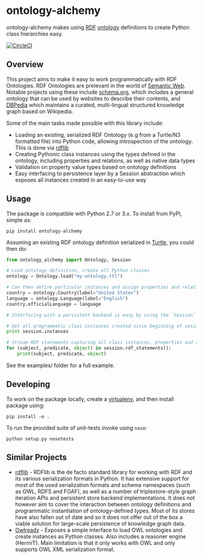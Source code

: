 # ontology-alchemy

ontology-alchemy makes using [RDF](https://en.wikipedia.org/wiki/Resource_Description_Framework) [ontology](https://en.wikipedia.org/wiki/Ontology_(information_science)) definitions to create Python class hierarchies easy.

[![CircleCI](https://circleci.com/gh/globality-corp/ontology-alchemy/tree/develop.svg?style=svg)](https://circleci.com/gh/globality-corp/ontology-alchemy/tree/develop)

## Overview

This project aims to make it easy to work programmatically with RDF Ontologies. RDF Ontologies are prelevant in the world of [Semantic Web](https://en.wikipedia.org/wiki/Semantic_Web). Notable projects using these include [schema.org](http://schema.org), which includes a general ontology that can be used by websites to describe their contents, and [DBPedia](http://wiki.dbpedia.org) which maintains a curated, multi-lingual structured knowledge graph based on Wikipedia.

Some of the main tasks made possible with this library include:

* Loading an existing, serialized RDF Ontology (e.g from a Turtle/N3 formatted file) into Python code, allowing introspection of the ontology. This is done via [rdflib](http://rdflib.readthedocs.io/en/stable/)
* Creating Pythonic class instances using the types defined in the ontology, including properties and relations, as well as native data types
* Validation on property value types based on ontology definitions
* Easy interfacing to persistence layer by a Session abstraction which exposes all instances created in an easy-to-use way

## Usage

The package is compatible with Python 2.7 or 3.x. To install from PyPI, simple as:

    pip install ontology-alchemy

Assuming an existing RDF ontology definition serialized in [Turtle](https://en.wikipedia.org/wiki/Turtle_(syntax)), you could then do:

```python
from ontology_alchemy import Ontology, Session

# Load ontology definition, create all Python classes
ontology = Ontology.load("my-ontology.ttl")

# Can then define particular instances and assign properties and relations.
country = ontology.Country(label="United States")
language = ontology.Language(label="English")
country.officialLanguage = language

# Interfacing with a persistent backend is easy by using the `Session` object:

# Get all programmatic class instances created since beginning of session
print session.instances

# Stream RDF statements capturing all class instances, properties and relations created
for (subject, predicate, object) in session.rdf_statements():
	print(subject, predicate, object)
```

See the examples/ folder for a full example.

## Developing

To work on the package locally, create a [virtualenv](http://docs.python-guide.org/en/latest/dev/virtualenvs/), and then install package using:

    pip install -e .

To run the provided suite of unit-tests invoke using `nose`:

    python setup.py nosetests

## Similar Projects

* [rdflib](http://rdflib.readthedocs.io/en/stable/) - RDFlib is the de facto standard library for working with RDF and its various serialization formats in Python. It has extensive support for most of the used serialization formats and schema namespaces (such as OWL, RDFS and FOAF), as well as a number of triplestore-style graph iteration APIs and persistent store backend implementations. It does not however aim to cover the interaction between ontology definitions and programmatic instantiation of ontology-defined types. Most of its stores have also fallen out of date and so it does not offer out of the box a viable solution for large-scale persistence of knowledge graph data.
* [Owlready](http://pythonhosted.org/Owlready/index.html) - Exposes a simple interface to load OWL ontologies and create instances as Python classes. Also includes a reasoner engine (HermiT). Main limitation is that it only works with OWL and only supports OWL XML serialization format.
